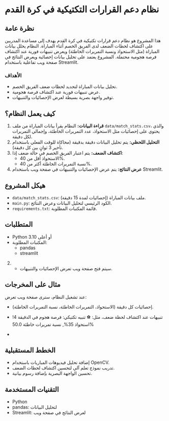 # نظام دعم القرارات التكتيكية في كرة القدم

## نظرة عامة
هذا المشروع هو نظام دعم قرارات تكتيكية في كرة القدم يهدف إلى مساعدة المدربين على اكتشاف لحظات الضعف لدى الفريق الخصم أثناء المباراة. النظام يحلل بيانات المباراة (مثل الاستحواذ ونسبة التمريرات الخاطئة) ويعرض تنبيهات فورية عند اكتشاف فرصة هجومية محتملة. المشروع يعتمد على تحليل بيانات إحصائية ويعرض النتائج في صفحة ويب تفاعلية باستخدام Streamlit.

### الأهداف
- تحليل بيانات المباراة لتحديد لحظات ضعف الفريق الخصم.
- عرض تنبيهات فورية عند اكتشاف فرصة هجومية.
- توفير واجهة بصرية بسيطة لعرض الإحصائيات والتنبيهات.

## كيف يعمل النظام؟
1. **قراءة البيانات:** النظام يقرأ بيانات المباراة من ملف `data/match_stats.csv`، والذي يحتوي على إحصائيات مثل الاستحواذ، عدد التمريرات الخاطئة، وإجمالي التمريرات لكل دقيقة.
2. **التحليل اللحظي:** يتم تحليل البيانات دقيقة بدقيقة (محاكاة للوقت الفعلي باستخدام تأخير 3 ثوانٍ بين كل دقيقة).
3. **اكتشاف الضعف:** يتم اعتبار الفريق الخصم في حالة ضعف إذا:
   - الاستحواذ أقل من 40%.
   - نسبة التمريرات الخاطئة أكثر من 40%.
4. **عرض النتائج:** يتم عرض الإحصائيات والتنبيهات في صفحة ويب باستخدام Streamlit.

## هيكل المشروع
- `data/match_stats.csv`: ملف بيانات المباراة (إحصائيات لمدة 15 دقيقة).
- `main.py`: الكود الرئيسي لتحليل البيانات وعرض النتائج.
- `requirements.txt`: قائمة المكتبات المطلوبة.

## المتطلبات
- Python 3.10 أو أعلى
- المكتبات المطلوبة:
  - pandas
  - streamlit


2. - سيتم فتح صفحة ويب  تعرض الإحصائيات والتنبيهات.

## مثال على المخرجات
عند تشغيل النظام، سترى صفحة ويب تعرض:
- إحصائيات كل دقيقة (الاستحواذ، التمريرات الخاطئة، نسبة التمريرات الخاطئة).
- تنبيهات عند اكتشاف لحظة ضعف، مثل: ⚽ تنبيه تكتيكي: فرصة هجوم في الدقيقة 4! استحواذ 35%, نسبة تمريرات خاطئة 50.0%

- 
## الخطط المستقبلية
- إضافة تحليل فيديوهات المباريات باستخدام OpenCV.
- تدريب نموذج تعلم آلي لتحسين اكتشاف لحظات الضعف.
- تحسين الواجهة البصرية بإضافة رسوم بيانية.

## التقنيات المستخدمة
- Python
- pandas: لتحليل البيانات
- Streamlit: لعرض النتائج في صفحة ويب

